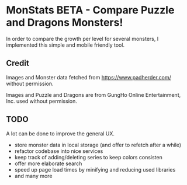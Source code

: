 # MonStats BETA - Compare Puzzle and Dragons Monsters!

In order to compare the growth per level for several monsters, I implemented
this simple and mobile friendly tool.

## Credit
Images and Monster data fetched from https://www.padherder.com/ without
permission.

Images and Puzzle and Dragons are from GungHo Online Entertainment, Inc. used without permission.

## TODO
A lot can be done to improve the general UX.

* store monster data in local storage (and offer to refetch after a while)
* refactor codebase into nice services
* keep track of adding/deleting series to keep colors consisten
* offer more elaborate search
* speed up page load times by minifying and reducing used libraries
* and many more

